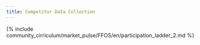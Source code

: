 ```yaml
---
title: Competitor Data Collection
---
```


{% include community_cirriculum/market_pulse/FFOS/en/participation_ladder_2.md %}

